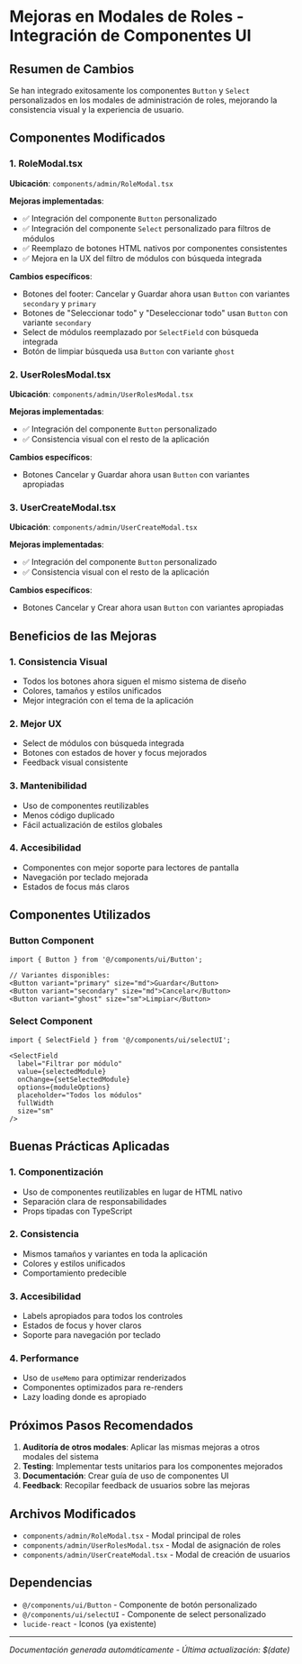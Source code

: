 # Mejoras en Modales de Roles - Integración de Componentes UI

## Resumen de Cambios

Se han integrado exitosamente los componentes `Button` y `Select` personalizados en los modales de administración de roles, mejorando la consistencia visual y la experiencia de usuario.

## Componentes Modificados

### 1. RoleModal.tsx
**Ubicación**: `components/admin/RoleModal.tsx`

**Mejoras implementadas**:
- ✅ Integración del componente `Button` personalizado
- ✅ Integración del componente `Select` personalizado para filtros de módulos
- ✅ Reemplazo de botones HTML nativos por componentes consistentes
- ✅ Mejora en la UX del filtro de módulos con búsqueda integrada

**Cambios específicos**:
- Botones del footer: Cancelar y Guardar ahora usan `Button` con variantes `secondary` y `primary`
- Botones de "Seleccionar todo" y "Deseleccionar todo" usan `Button` con variante `secondary`
- Select de módulos reemplazado por `SelectField` con búsqueda integrada
- Botón de limpiar búsqueda usa `Button` con variante `ghost`

### 2. UserRolesModal.tsx
**Ubicación**: `components/admin/UserRolesModal.tsx`

**Mejoras implementadas**:
- ✅ Integración del componente `Button` personalizado
- ✅ Consistencia visual con el resto de la aplicación

**Cambios específicos**:
- Botones Cancelar y Guardar ahora usan `Button` con variantes apropiadas

### 3. UserCreateModal.tsx
**Ubicación**: `components/admin/UserCreateModal.tsx`

**Mejoras implementadas**:
- ✅ Integración del componente `Button` personalizado
- ✅ Consistencia visual con el resto de la aplicación

**Cambios específicos**:
- Botones Cancelar y Crear ahora usan `Button` con variantes apropiadas

## Beneficios de las Mejoras

### 1. Consistencia Visual
- Todos los botones ahora siguen el mismo sistema de diseño
- Colores, tamaños y estilos unificados
- Mejor integración con el tema de la aplicación

### 2. Mejor UX
- Select de módulos con búsqueda integrada
- Botones con estados de hover y focus mejorados
- Feedback visual consistente

### 3. Mantenibilidad
- Uso de componentes reutilizables
- Menos código duplicado
- Fácil actualización de estilos globales

### 4. Accesibilidad
- Componentes con mejor soporte para lectores de pantalla
- Navegación por teclado mejorada
- Estados de focus más claros

## Componentes Utilizados

### Button Component
```tsx
import { Button } from '@/components/ui/Button';

// Variantes disponibles:
<Button variant="primary" size="md">Guardar</Button>
<Button variant="secondary" size="md">Cancelar</Button>
<Button variant="ghost" size="sm">Limpiar</Button>
```

### Select Component
```tsx
import { SelectField } from '@/components/ui/selectUI';

<SelectField
  label="Filtrar por módulo"
  value={selectedModule}
  onChange={setSelectedModule}
  options={moduleOptions}
  placeholder="Todos los módulos"
  fullWidth
  size="sm"
/>
```

## Buenas Prácticas Aplicadas

### 1. Componentización
- Uso de componentes reutilizables en lugar de HTML nativo
- Separación clara de responsabilidades
- Props tipadas con TypeScript

### 2. Consistencia
- Mismos tamaños y variantes en toda la aplicación
- Colores y estilos unificados
- Comportamiento predecible

### 3. Accesibilidad
- Labels apropiados para todos los controles
- Estados de focus y hover claros
- Soporte para navegación por teclado

### 4. Performance
- Uso de `useMemo` para optimizar renderizados
- Componentes optimizados para re-renders
- Lazy loading donde es apropiado

## Próximos Pasos Recomendados

1. **Auditoría de otros modales**: Aplicar las mismas mejoras a otros modales del sistema
2. **Testing**: Implementar tests unitarios para los componentes mejorados
3. **Documentación**: Crear guía de uso de componentes UI
4. **Feedback**: Recopilar feedback de usuarios sobre las mejoras

## Archivos Modificados

- `components/admin/RoleModal.tsx` - Modal principal de roles
- `components/admin/UserRolesModal.tsx` - Modal de asignación de roles
- `components/admin/UserCreateModal.tsx` - Modal de creación de usuarios

## Dependencias

- `@/components/ui/Button` - Componente de botón personalizado
- `@/components/ui/selectUI` - Componente de select personalizado
- `lucide-react` - Iconos (ya existente)

---

*Documentación generada automáticamente - Última actualización: $(date)*
